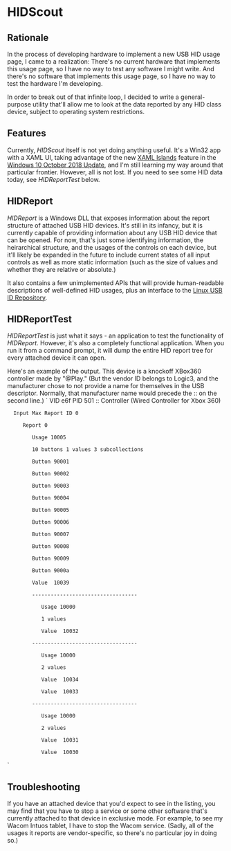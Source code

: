 # HIDScout

## Rationale

In the process of developing hardware to implement a new USB HID usage page, I came to a realization: 
There's no current hardware that implements this usage page, so I have no way to test any software I might 
write. And there's no software that implements this usage page, so I have no way to test the hardware I'm
developing. 

In order to break out of that infinite loop, I decided to write a general-purpose utility that'll allow me
to look at the data reported by any HID class device, subject to operating system restrictions. 

## Features

Currently, *HIDScout* itself is not yet doing anything useful. It's a Win32 app with a XAML UI, taking advantage 
of the new [XAML Islands](https://docs.microsoft.com/en-us/windows/uwp/xaml-platform/xaml-host-controls) feature 
in the [Windows 10 October 2018 Update](https://support.microsoft.com/gl-es/help/4028685/windows-10-get-the-update), 
and I'm still learning my way around that particular frontier. However, all is not lost. If you need to see some 
HID data today, see *HIDReportTest* below.

## HIDReport

*HIDReport* is a Windows DLL that exposes information about the report structure of attached USB HID devices. 
It's still in its infancy, but it is currently capable of providing information about any USB HID device that 
can be opened. For now, that's just some identifying information, the heirarchical structure, and the usages 
of the controls on each device, but it'll likely be expanded in the future to include current states of all 
input controls as well as more static information (such as the size of values and whether they are relative or
absolute.)

It also contains a few unimplemented APIs that will provide human-readable descriptions of well-defined HID 
usages, plus an interface to the [Linux USB ID Repository](http://www.linux-usb.org/usb-ids.html).

## HIDReportTest

*HIDReportTest* is just what it says - an application to test the functionality of *HIDReport*. However, it's
also a completely functional application. When you run it from a command prompt, it will dump the entire HID
report tree for every attached device it can open.

Here's an example of the output. This device is a knockoff XBox360 controller made by "@Play." (But the vendor ID
belongs to Logic3, and the manufacturer chose to not provide a name for themselves in the USB descriptor. Normally,
that manufacturer name would precede the :: on the second line.)
`
VID e6f  PID 501
    :: Controller (Wired Controller for Xbox 360)
	
      Input Max Report ID 0
	  
         Report 0
		 
            Usage 10005
			
            10 buttons 1 values 3 subcollections
			
            Button 90001
			
            Button 90002
			
            Button 90003
			
            Button 90004
			
            Button 90005
			
            Button 90006
			
            Button 90007
			
            Button 90008
			
            Button 90009
			
            Button 9000a
			
            Value  10039
			
            ----------------------------------
			
               Usage 10000
			   
               1 values
			   
               Value  10032
			   
            ----------------------------------
			
               Usage 10000
			   
               2 values
			   
               Value  10034
			   
               Value  10033
			   
            ----------------------------------
			
               Usage 10000
			   
               2 values
			   
               Value  10031
			   
               Value  10030
			   
`


## Troubleshooting

If you have an attached device that you'd expect to see in the listing, you may find that you have to stop 
a service or some other software that's currently attached to that device in exclusive mode. For example, to
see my Wacom Intuos tablet, I have to stop the Wacom service. (Sadly, all of the usages it reports are 
vendor-specific, so there's no particular joy in doing so.)

